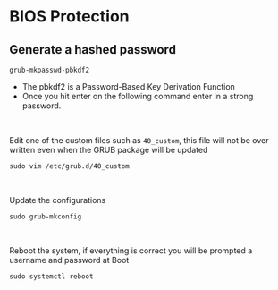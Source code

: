 # BIOS Protection


## Generate a hashed password
```
grub-mkpasswd-pbkdf2
```
- The pbkdf2 is a Password-Based Key Derivation Function
- Once you hit enter on the following command enter in a strong password.

<br>

Edit one of the custom files such as `40_custom`, this file will not be over written even when the GRUB package will be updated
```
sudo vim /etc/grub.d/40_custom
```

<br>

Update the configurations
```
sudo grub-mkconfig
```

<br>

Reboot the system, if everything is correct you will be prompted a username and password at Boot
```
sudo systemctl reboot
```
